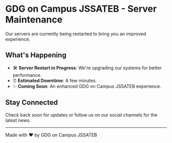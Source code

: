 # GDG on Campus JSSATEB - Server Maintenance

Our servers are currently being restarted to bring you an improved experience.

## What's Happening
- 🛠️ **Server Restart in Progress**: We're upgrading our systems for better performance.
- ⏰ **Estimated Downtime**: A few minutes.
- ✨ **Coming Soon**: An enhanced GDG on Campus JSSATEB experience.

## Stay Connected
Check back soon for updates or follow us on our social channels for the latest news.

---
Made with ❤️ by GDG on Campus JSSATEB
